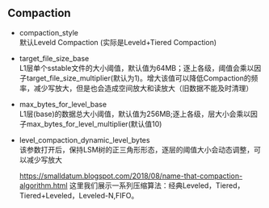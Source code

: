 ## Compaction
- compaction_style  
默认Leveld Compaction (实际是Leveld+Tiered Compaction)
- target_file_size_base  
L1层单个sstable文件的大小阈值，默认值为64MB；逐上各级，阈值会乘以因子target_file_size_multiplier(默认为1)。增大该值可以降低Compaction的频率，减少写放大，但是也会造成空间放大和读放大（旧数据不能及时清理）
- max_bytes_for_level_base  
L1层(base)的数据总大小阈值，默认值为256MB;逐上各级，层大小会乘以因子max_bytes_for_level_multiplier(默认值10)
- level_compaction_dynamic_level_bytes  
该参数打开后，保持LSM树的正三角形形态，逐层的阈值大小会动态调整，可以减少写放大
  
  
  https://smalldatum.blogspot.com/2018/08/name-that-compaction-algorithm.html
  这里我们展示一系列压缩算法：经典Leveled，Tiered，Tiered+Leveled，Leveled-N,FIFO。
